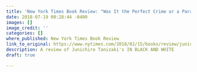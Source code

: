 ```yaml
---
title: 'New York Times Book Review: "Was It the Perfect Crime or a Paranoid Fantasy?   '
date: 2018-07-19 00:28:44 -0400
images: []
image_credit: ''
categories: []
where_published: New York Times Book Review
link_to_original: https://www.nytimes.com/2018/02/15/books/review/junichiro-tanizaki-in-black-and-white.html
description: A review of Junichiro Tanizaki's IN BLACK AND WHITE
draft: true

---
```

